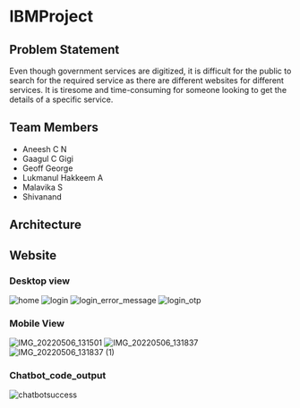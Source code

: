 # IBMProject
## Problem Statement
Even though government services are digitized, it is difficult for the public to search for the required service as there are different websites for different services. It is tiresome and time-consuming for someone looking to get the details of a specific service. 

## Team Members
- Aneesh C N
- Gaagul C Gigi
- Geoff George
- Lukmanul Hakkeem A
- Malavika S
- Shivanand 

## Architecture
## Website
### Desktop view

![home](https://user-images.githubusercontent.com/53861782/167078690-0a79d2dc-bc5a-4c68-a293-07240fc055ec.jpg)
![login](https://user-images.githubusercontent.com/53861782/167078707-e1114ac5-70cb-4135-9640-559638cd7971.jpg)
![login_error_message](https://user-images.githubusercontent.com/53861782/167078718-e1e0900d-5a0b-425e-b641-6c3b6a5341b4.jpg)
![login_otp](https://user-images.githubusercontent.com/53861782/167078732-4d165705-5e5e-439f-af18-1a3fca5b728f.jpg)

### Mobile View
![IMG_20220506_131501](https://user-images.githubusercontent.com/53861782/167093664-f90b9806-bf24-4a0c-b236-0e2f7fe559a0.png)
![IMG_20220506_131837](https://user-images.githubusercontent.com/53861782/167093685-df04fdff-a809-46d4-9dde-6f54774a73a9.png)
![IMG_20220506_131837 (1)](https://user-images.githubusercontent.com/53861782/167093708-d11ce54a-5a3b-490c-9d2d-1bc5a2f8c80c.png)

### Chatbot_code_output
![chatbotsuccess](https://user-images.githubusercontent.com/53861782/167098332-8b3306a7-dad9-43b6-b961-dc9f514d2cdb.jpg)


